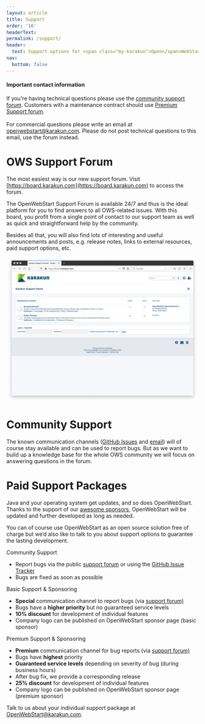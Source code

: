 ```yaml
---
layout: article
title: Support
order: '16'
headerText:
permalink: /support/
header:
  text: Support options for <span class="my-karakun">Open</span>WebStart
nav:
  bottom: false
---
```


<div class="wrapper">
  <div class="latest-news">
	  <h4>Important contact information</h4>
	If you're having technical questions please use the <a href="https://board.karakun.com/viewforum.php?f=21" target="_blank">community support forum</a>. Customers with a maintenance contract should use <a href="https://board.karakun.com/viewforum.php?f=5" target="_blank">Premium Support forum</a>.<br/><br/>
	For commercial questions please write an email at <a href="mailto:openwebstart@karakun.com">openwebstart@karakun.com</a>. Please do not post technical questions to this email, use the forum instead.
	</div>
</div>

# OWS Support Forum

The most easiest way is our new support forum. Visit [https://board.karakun.com](https://board.karakun.com) to access the forum.

The OpenWebStart Support Forum is available 24/7 and thus is the ideal platform for you to find answers to all OWS-related issues. With this board, you profit from a single point of contact to our support team as well as quick and straightforward help by the community. 

Besides all that, you will also find lots of interesting and useful announcements and posts, e.g. release notes, links to external resources, paid support options, etc.

<a href="https://board.karakun.com" target="_blank">![Support Forum](/assets/images/webstart/OWS-Board.png)</a>

# Community Support

The known communication channels ([GitHub Issues](https://github.com/karakun/OpenWebStart/issues) and [email](mailto:openwebstart@karakun.com)) will of course stay available and can be used to report bugs. But as we want to build up a knowledge base for the whole OWS community we will focus on answering questions in the forum.

# Paid Support Packages
Java and your operating system get updates, and so does OpenWebStart. Thanks to the support of our [awesome
sponsors](/sponsors), OpenWebStart will be updated and further developed as long as needed.

You can of course use <span class="text-highlight">Open<span>WebStart</span></span> as an open source solution free of charge but we‘d also like to talk to you about support options to guarantee the lasting development.

<div class="boxes teaser highlight">
  <div>
  	<span class="boxes-heading">Community Support</span>
	<ul>
		<li>Report bugs via the public <a href="https://board.karakun.com" target="_blank">support forum</a> or using the <a href="https://github.com/karakun/OpenWebStart/issues" target="_blank">GitHub Issue Tracker</a></li>
		<li>Bugs are fixed as soon as possible</li>
	</ul>
	</div>
  <div>
  	<span class="boxes-heading">Basic Support & Sponsoring</span>
	<ul>
		<li><span style="font-weight: bold;">Special</span> communication channel to report bugs (via <a href="https://board.karakun.com" target="_blank">support forum)</a></li>
		<li>Bugs have a <span style="font-weight: bold;">higher priority</span> but no guaranteed service levels</li>
		<li><span style="font-weight: bold;">10% discount</span> for development of individual features</li>
		<li>Company logo can be published on OpenWebStart sponsor page (basic sponsor)</li>
	</ul>
		</div>
  <div>
  	<span class="boxes-heading">Premium Support & Sponsoring</span>
	<ul>
		<li><span style="font-weight: bold;">Premium</span> communication channel for bug reports (via <a href="https://board.karakun.com" target="_blank">support forum)</a></li>
		<li>Bugs have <span style="font-weight: bold;">highest</span> priority</li>
		<li><span style="font-weight: bold;">Guaranteed service levels</span> depending on severity of bug (during business hours)</li>
		<li>After bug fix, we provide a corresponding release</li>
		<li><span style="font-weight: bold;">25% discount</span> for development of individual features</li>
		<li>Company logo can be published on OpenWebStart sponsor page (premium sponsor)</li>
	</ul>
		</div>
</div>

Talk to us about your individual support package at [OpenWebStart@karakun.com](mailto:openwebstart@karakun.com).